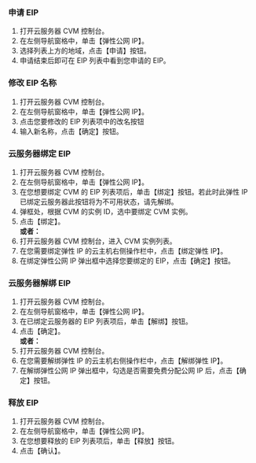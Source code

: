 ###  申请 EIP
1) 打开云服务器 CVM 控制台。</br>
2) 在左侧导航窗格中，单击【弹性公网 IP】。</br>
3) 选择列表上方的地域，点击【申请】按钮。</br>
4) 申请结束后即可在 EIP 列表中看到您申请的 EIP。


### 修改 EIP 名称
1) 打开云服务器 CVM 控制台。</br>
2) 在左侧导航窗格中，单击【弹性公网 IP】。</br>
3) 点击您要修改的 EIP 列表项中的改名按钮</br>
4) 输入新名称，点击【确定】按钮。

### 云服务器绑定 EIP
1) 打开云服务器 CVM 控制台。</br>
2) 在左侧导航窗格中，单击【弹性公网 IP】。</br>
3) 在您想要绑定 CVM 的 EIP 列表项后，单击【绑定】按钮。若此时此弹性 IP 已绑定云服务器此按钮将为不可用状态，请先解绑。</br>
4) 弹框处，根据 CVM 的实例 ID，选中要绑定 CVM 实例。</br>
5) 点击【绑定】。</br>
<b>或者：</b></br>
1) 打开云服务器 CVM 控制台，进入 CVM 实例列表。</br>
2) 在您需要绑定弹性 IP 的云主机右侧操作栏中，点击【绑定弹性 IP】。</br>
3) 在绑定弹性公网 IP 弹出框中选择您要绑定的 EIP，点击【确定】按钮。

### 云服务器解绑 EIP
1) 打开云服务器 CVM 控制台。</br>
2) 在左侧导航窗格中，单击【弹性公网 IP】。</br>
3) 在已绑定云服务器的 EIP 列表项后，单击【解绑】按钮。</br>
4) 点击【确定】。</br>
<b>或者：</b></br>
1) 打开云服务器 CVM 控制台。</br>
2) 在您需要解绑弹性 IP 的云主机右侧操作栏中，点击【解绑弹性 IP】。</br>
3) 在解绑弹性公网 IP 弹出框中，勾选是否需要免费分配公网 IP 后，点击【确定】按钮。

### 释放 EIP
1) 打开云服务器 CVM 控制台。</br>
2) 在左侧导航窗格中，单击【弹性公网 IP】。</br>
3) 在您想要释放的 EIP 列表项后，单击【释放】按钮。</br>
4) 点击【确认】。
